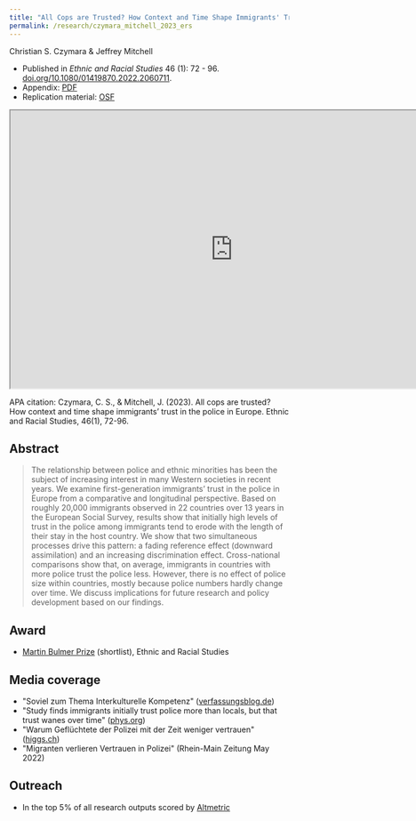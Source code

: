 ```yaml
---
title: "All Cops are Trusted? How Context and Time Shape Immigrants' Trust in the Police in Europe"
permalink: /research/czymara_mitchell_2023_ers
---
```

Christian S. Czymara & Jeffrey Mitchell

- Published in *Ethnic and Racial Studies* 46 (1): 72 - 96. [doi.org/10.1080/01419870.2022.2060711](https://doi.org/10.1080/01419870.2022.2060711).
- Appendix: [PDF](https://czymara.github.io/files/Czymara_2023_All-cops-are-trusted_Appendix.pdf)
- Replication material: [OSF](https://doi.org/10.17605/OSF.IO/BWXEA)

<iframe src="https://czymara.github.io/files/Czymara_2023_All-cops-are-trusted.pdf" width="800" height="500"></iframe>

APA citation: Czymara, C. S., & Mitchell, J. (2023). All cops are trusted? How context and time shape immigrants’ trust in the police in Europe. Ethnic and Racial Studies, 46(1), 72-96.

Abstract
------
> The relationship between police and ethnic minorities has been the subject of increasing interest in many Western societies in recent years. We examine first-generation immigrants’ trust in the police in Europe from a comparative and longitudinal perspective. Based on roughly 20,000 immigrants observed in 22 countries over 13 years in the European Social Survey, results show that initially high levels of trust in the police among immigrants tend to erode with the length of their stay in the host country. We show that two simultaneous processes drive this pattern: a fading reference effect (downward assimilation) and an increasing discrimination effect. Cross-national comparisons show that, on average, immigrants in countries with more police trust the police less. However, there is no effect of police size within countries, mostly because police numbers hardly change over time. We discuss implications for future research and policy development based on our findings.

Award
------
- [Martin Bulmer Prize](https://www.tandfonline.com/journals/rers20/collections/best-paper-martin-bulmer-prize) (shortlist), Ethnic and Racial Studies

Media coverage
------
- "Soviel zum Thema Interkulturelle Kompetenz" ([verfassungsblog.de](https://verfassungsblog.de/soviel-zum-thema-interkulturelle-kompetenz/))
- "Study finds immigrants initially trust police more than locals, but that trust wanes over time" ([phys.org](https://phys.org/news/2022-05-immigrants-police-locals-wanes.html))
- "Warum Geflüchtete der Polizei mit der Zeit weniger vertrauen" ([higgs.ch](https://www.higgs.ch/warum-gefluechtete-der-polizei-mit-der-zeit-weniger-vertrauen/51458/))
- "Migranten verlieren Vertrauen in Polizei" (Rhein-Main Zeitung May 2022)

Outreach
------
- In the top 5% of all research outputs scored by [Altmetric](https://routledge.altmetric.com/details/126961587)

